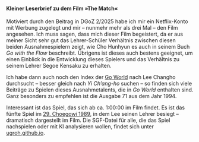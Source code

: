 #### Kleiner Leserbrief zu dem Film »The Match«

Motiviert durch den Beitrag in DGoZ 2/2025 habe ich mir ein Netflix-Konto mit Werbung zugelegt und mir – nunmehr mehr als drei Mal – den Film angesehen. Ich muss sagen, dass mich dieser Film begeistert, da er aus meiner Sicht sehr gut das Lehrer-Schüler Verhältnis zwischen diesen beiden Ausnahmespielern zeigt, wie Cho Hunhyun es auch in seinem Buch _Go with the Flow_ beschreibt. Übrigens ist dieses auch bestens geeignet, um einen Einblick in die Entwicklung dieses Spielers und das Verhältnis zu seinem Lehrer Segoe Kensaku zu erhalten. 

Ich habe dann auch noch den Index der [Go World](http://www.yk.rim.or.jp/~kiseido/GWINDEX/gwi.html) nach Lee Changho durchsucht – besser gleich nach _Yi Ch’ang-ho_ suchen – so finden sich viele Beiträge zu Spielen dieses Ausnahmetalents, die in _Go World_ enthalten sind. Ganz besonders zu empfehlen ist die Ausgabe 71 aus dem Jahr 1994.

Interessant ist das Spiel, das sich ab ca. 1:00:00 im Film findet. Es ist das  fünfte Spiel im [29. Choegowi 1989](https://en.wikipedia.org/wiki/Choegowi), in dem Lee seinen Lehrer besiegt – dramatisch dargestellt im Film. Die SGF-Datei für alle, die das Spiel nachspielen oder mit KI analysieren wollen, findet sich unter [ugroh.github.io](https://ugroh.github.io).


